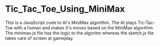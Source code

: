 # Tic_Tac_Toe_Using_MiniMax

This is a JavaScript code to AI's MiniMax algorithm. The AI plays Tic-Tac-Toe with a human and makes it's moves based on the MiniMax algorithm.
The minimax.js file has the logic to the algoritm whereas the sketch.js file takes care of screen at gameplay.
